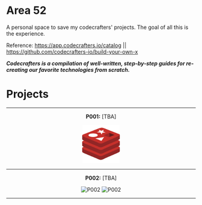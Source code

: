 # Area 52

A personal space to save my codecrafters' projects. The goal of all this is the experience.

Reference: https://app.codecrafters.io/catalog   ||   https://github.com/codecrafters-io/build-your-own-x

***Codecrafters is a compilation of well-written, step-by-step guides for re-creating our favorite technologies from scratch.***

# Projects

<center>

---

**P001:** [TBA]

<img src=".image/README/redis.svg" alt="My own Redis" width="100" height="100">

---

**P002:** [TBA]

![P002](.image/README/P002-1.gif "[TBA]")    ![P002](.image/README/P002-2.gif "[TBA]")

---
